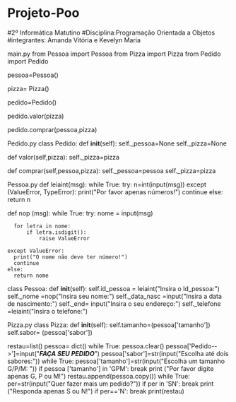# Projeto-Poo
#2º Informática Matutino
#Disciplina:Programação Orientada a Objetos 
#integrantes: Amanda Vitória e Kevelyn Maria

main.py
from Pessoa import Pessoa
from Pizza import Pizza
from Pedido import Pedido

pessoa=Pessoa()

pizza= Pizza()

pedido=Pedido()


pedido.valor(pizza)

pedido.comprar(pessoa,pizza)

Pedido.py
class Pedido:
  def __init__(self):
    self._pessoa=None
    self._pizza=None

  def valor(self,pizza):
    self._pizza=pizza

  def comprar(self,pessoa,pizza):
    self._pessoa=pessoa
    self._pizza=pizza
    
Pessoa.py
def leiaint(msg):
  while True:
    try:
      n=int(input(msg))
    except (ValueError, TypeError):
      print("Por favor apenas números!")
      continue
    else:
      return n 

def nop (msg):
  while True:
    try:
      nome = input(msg)

      for letra in nome:
          if letra.isdigit():
              raise ValueError

    except ValueError: 
      print("O nome não deve ter número!")
      continue
    else:
      return nome

class Pessoa:
    def __init__(self):
        self.id_pessoa = leiaint("Insira o Id_pessoa:")
        self._nome =nop("Insira seu nome:")
        self._data_nasc =input("Insira a data de nascimento:")
        self._end= input("Insira o seu endereço:")
        self._telefone =leiaint("Insira o telefone:")
       
Pizza.py 
 class Pizza:
  def __init__(self):
    self.tamanho=(pessoa['tamanho'])
    self.sabor= (pessoa['sabor'])

restau=list()
pessoa= dict()
while True:
  pessoa.clear()
  pessoa['Pedido-->']=input("***FAÇA SEU PEDIDO***")
  pessoa['sabor']=str(input("Escolha até dois sabores:"))
  while True:
    pessoa['tamanho']=str(input("Escolha um tamanho G/P/M: "))
    if pessoa ['tamanho'] in 'GPM':
      break
    print ("Por favor digite apenas G, P ou M!")
  restau.append(pessoa.copy())
  while True:
    per=str(input("Quer fazer mais um pedido?"))
    if per in 'SN':
      break
    print ("Responda apenas S ou N!")
  if per=='N':
    break 
print(restau)   
